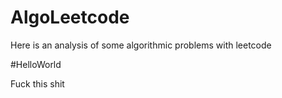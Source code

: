 # AlgoLeetcode
Here is an analysis of some algorithmic problems with leetcode

#HelloWorld

Fuck this shit

